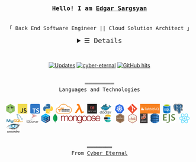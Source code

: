<h3 align="center"><samp>Hello! I am <b><a rel="nofollow noopener noreferrer" target="_blank" href="https://cyber-eternal.github.io/">Edgar Sargsyan</a></b></samp></h3>

<p align="center"><br>
  <samp>
    「 Back End Software Engineer || Cloud Solution Architect 」<br>
  </samp>
</p>

<details align="center" style="font-size: 18px">
   <summary> <samp>&#9776; Details</samp></summary>
   <p align="center">
 <p style="width: 70%; text-align: center; margin: auto">
I'm Back End Software Engineer and Cloud Solution Architect. My aim is not only to establish coding but also to provide relevant and clear-cut coding methods that are implemented in order to attain the most efficient coding system possible, writing of the high-performance code, increasing code coverage by unit and integration tests, saving time and resources for wasting, acceleration of releases, hardworking, team management, decision making, and problem-solving, strong communication and collaboration, I'm able to motivate and lead others in a team environment, to work in a team, and in stressful situations.

<br>

Feel free to contact me and have a nice day!

  </p>

<br>

<a href="https://github.com/cyber-eternal?tab=repositories" target="_blank"><img alt="Code" src="https://img.shields.io/badge/-code-000000?style=flat-square&logo=Plex&logoColor=white"></a>
<a href="https://github.com/cyber-eternal?tab=repositories&language=javascript" target="_blank"><img alt="Javascript" src="https://img.shields.io/badge/-Javascript-f1e05a?style=flat-square&logo=Javascript&logoColor=black"></a>
<a href="https://github.com/cyber-eternal?tab=repositories&language=typescript" target="_blank"><img alt="TypeScript" src="https://img.shields.io/badge/-TypeScript%2B%2B-f34b7d?style=flat-square&logo=TypeScript&logoColor=white&color=darkgreen"></a>
<a href="https://github.com/cyber-eternal?tab=repositories&language=python" target="_blank"><img alt="Python" src="https://img.shields.io/badge/-Python-3572A5?style=flat-square&logo=Python&logoColor=yellow"></a>

<br>

<img src="https://github-readme-stats.vercel.app/api?username=cyber-eternal&show_icons=true&theme=dark&title_color=27d545&count_private=true&&show_owner=true"></img><br>
Check out my <a rel="nofollow noopener noreferrer" target="_blank" href="https://cyber-eternal.github.io/src/Kevin_Cui_Resume.pdf">Resume</a><br><br>
</samp>

  </p>
</details>

<br>
<br>
<p align="center">
<a href="https://github.com/cyber-eternal?tab=followers" target="_blank"><img alt="Updates" src="https://img.shields.io/badge/--000000?style=flat-square&logo=RSS&logoColor=white&color=red"></a>
<a href="https://github.com/cyber-eternal" target="_blank"><img alt="cyber-eternal" src="https://badges.pufler.dev/visits/cyber-eternal/cyber-eternal?logo=GitHub&label=Visits&color=darkgreen&logoColor=white&style=flat-square"/></a>
<a href="https://github.com/cyber-eternal/cyber-eternal" target="_blank"><img alt="GitHub hits" src="https://img.shields.io/github/last-commit/cyber-eternal/cyber-eternal?label=Profile%20Updated&style=flat-square&color=darkgreen"></a>
</p>

<languages align="center">
<p align="center">
<br>
════════<br>
 <samp>Languages and Technologies</samp></p>
<br>

<samp>
<img align="center" alt="Node JS" height="26px" src="./tmp/nodejs.png" />
<img align="center" alt="JavaScript" height="26px" src="./tmp/js.png" />
<img align="center" alt="TypeScript" height="26px" src="./tmp/ts.png" />
<img align="center" alt="Python" height="26px" src="./tmp/python-logo.png" />
<img align="center" alt="AWS" height="26px" src="./tmp/aws.png" />
<img align="center" alt="Lambda" height="26px" src="./tmp/lambda.png" />
<img align="center" alt="Serverless" height="26px" src="./tmp/serverless.png" />
<img align="center" alt="Docker" height="26px" src="./tmp/docker.svg" />
<img align="center" alt="Kubernetes" height="26px" src="./tmp/kubernetes.png" />
<img align="center" alt="Git" height="26px" src="./tmp/git.png" />
<img align="center" alt="RabbitMQ" height="26px" src="./tmp/rabbitmq.jpg" />
<img align="center" alt="SQL" height="26px" src="./tmp/sql.png" />
<img align="center" alt="PostgreSQL" height="26px" src="./tmp/pgsql.png" />
<img align="center" alt="MySQL" height="26px" src="./tmp/mysql.png" />
<img align="center" alt="MsSQL" height="26px" src="./tmp/mssql.svg" />
<img align="center" alt="Sequelize" height="26px" src="./tmp/sequelize.png" />
<img align="center" alt="MongoDB" height="26px" src="./tmp/mongodb.png" />
<img align="center" alt="Mngoose" height="26px" src="./tmp/mongoose.png" />
<img align="center" alt="Elastic Search" height="26px" src="./tmp/elastic_search.svg" />
<img align="center" alt="Mocha" height="26px" src="./tmp/mocha.png" />
<img align="center" alt="Chai" height="26px" src="./tmp/chai.png" />
<img align="center" alt="Jest" height="26px" src="./tmp/jest.png" />
<img align="center" alt="AWS Dybamo DB" height="26px" src="./tmp/aws-dynamodb.svg" />
<img align="center" alt="EJS" height="26px" src="./tmp/ejs.png" />
<img align="center" alt="React" height="26px" src="./tmp/react.png" />
<img align="center" alt="Casandra DB" height="26px" src="./tmp/casandra.png" />
</samp>
<br />
<br />
</languages>

<samp>
  <p align="center">
    ════════<br>
    From <a href="https://github.com/cyber-eternal/cyber-eternal">Cyber Eternal</a>
  </p>
</samp>
